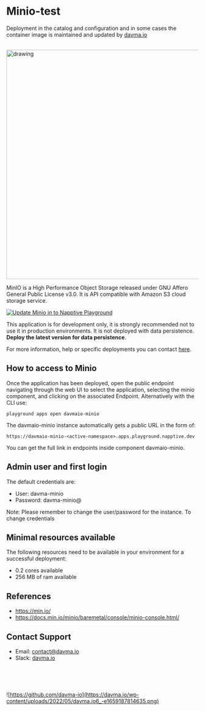 # Minio-test

Deployment in the catalog and configuration and in some cases the container image is maintained and updated by [davma.io](mailto:contact@davma.io)

</br>

<img src="https://blog.min.io/content/images/2021/04/console_header--2-.png" alt="drawing" width="600"/>

MinIO is a High Performance Object Storage released under GNU Affero General Public License v3.0. It is API compatible with Amazon S3 cloud storage service.

[![Update Minio in to Napptive Playground](https://github.com/davma-io-templates/napptive-template/actions/workflows/minio-actions.yml/badge.svg)](https://github.com/davma-io-templates/napptive-template/actions/workflows/minio-actions.yml)

This application is for development only, it is strongly recommended not to use it in production environments. It is not deployed with data persistence. __Deploy the latest version for data persistence__. 

For more information, help or specific deployments you can contact [here](mailto:contact@davma.io).


## How to access to Minio

Once the application has been deployed, open the public endpoint navigating through the web UI to select the application, selecting the minio component, and clicking on the associated Endpoint. Alternatively with the CLI use:

```
playground apps open davmaio-minio
```

The davmaio-minio instance automatically gets a public URL in the form of:
```
https://davmaio-minio-<active-namespace>.apps.playground.napptive.dev
```
You can get the full link in endpoints inside component davmaio-minio.

## Admin user and first login
The default credentials are:
- User: davma-minio
- Password: davma-minio@

Note: Please remember to change the user/password for the instance. To change credentials

## Minimal resources available
The following resources need to be available in your environment for a successful deployment:
- 0.2 cores available
- 256 MB of ram available

## References
* https://min.io/
* https://docs.min.io/minio/baremetal/console/minio-console.html/

## Contact Support

- Email: [contact@davma.io](mailto:contact@davma.io)
- Slack: [davma.io](https://join.slack.com/t/davmaioespacio/shared_invite/zt-1ad2hnzn6-DdMBvCaOPozfVAHhzvlSVQ)

</br>
</br>
</br>

![https://github.com/davma-io](https://davma.io/wp-content/uploads/2022/05/davma.io6_-e1659187814635.png)
</br>
</br>
</br>